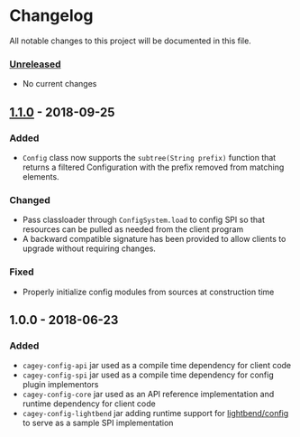 # Changelog
All notable changes to this project will be documented in this file.

### [Unreleased]
- No current changes

## [1.1.0] - 2018-09-25
### Added
- `Config` class now supports the `subtree(String prefix)` function that returns a filtered Configuration with the prefix removed from matching elements.

### Changed
- Pass classloader through `ConfigSystem.load` to config SPI so that resources can be pulled as needed from the client program
- A backward compatible signature has been provided to allow clients to upgrade without requiring changes.  

### Fixed
- Properly initialize config modules from sources at construction time

## 1.0.0 - 2018-06-23
### Added
- `cagey-config-api` jar used as a compile time dependency for client code
- `cagey-config-spi` jar used as a compile time dependency for config plugin implementors
- `cagey-config-core` jar used as an API reference implementation and runtime dependency for client code
- `cagey-config-lightbend` jar adding runtime support for [lightbend/config](https://github.com/lightbend/config) to serve as a sample SPI implementation

[Unreleased]: https://github.com/xpcagey/keep-a-changelog/compare/v1..0...HEAD
[1.1.0]: https://github.com/olivierlacan/keep-a-changelog/compare/v1.0.0...v1.1.0
